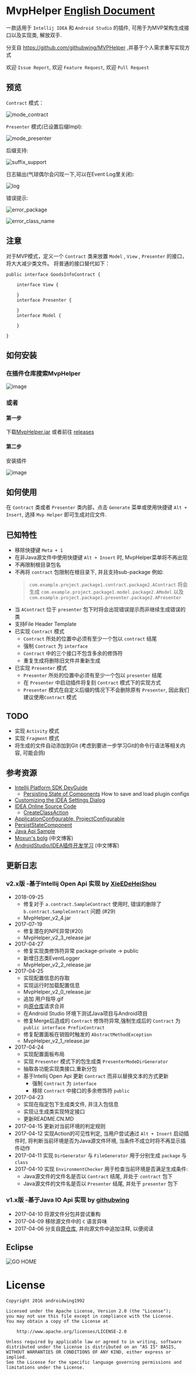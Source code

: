 # MvpHelper [English Document](/README_EN.md)
一款适用于 ```Intellij IDEA``` 和 ```Android Studio``` 的插件, 可用于为MVP架构生成接口以及实现类, 解放双手.

分支自 https://github.com/githubwing/MVPHelper ,并基于个人需求重写实现方式

欢迎 ```Issue Report```, 欢迎 ```Feature Request```, 欢迎 ```Pull Request```

## 预览
```Contract``` 模式：

![mode_contract](img/mode_contract.gif)

```Presenter``` 模式(已设置后缀Impl):

![mode_presenter](img/mode_presenter.gif)

后缀支持:

![suffix_support](img/suffix_support.gif)

日志输出(气球偶尔会闪现一下,可以在Event Log里关闭):

![log](img/log.gif)

错误提示:

![error_package](img/error_package.gif)

![error_class_name](img/error_class_name.gif)

## 注意
对于MVP模式，定义一个 ```Contract``` 类来放置 ```Model``` , ```View``` , ```Presenter``` 的接口，将大大减少类文件。
将普通的接口替代如下：

    public interface GoodsInfoContract {
    
        interface View {

        }
        interface Presenter {

        }
        interface Model {

        }

    }

## 如何安装
### 在插件仓库搜索MvpHelper
![image](img/install_repositories.png)

### 或者
#### 第一步
下载[MvpHelper.jar](MVPHelper_v2_4.jar)
或者前往 [releases](https://github.com/XieEDeHeiShou/MVPHelper/releases/latest)

#### 第二步
安装插件

![image](img/install_local.png)

## 如何使用
在 ```Contract``` 类或者 ```Presenter``` 类内部，点击 ```Generate``` 菜单或使用快捷键 ```Alt + Insert```, 
选择 ```Mvp Helper``` 即可生成对应文件.

## 已知特性
+ 移除快捷键 ```Meta + 1```
+ 在非Java源文件中使用快捷键 ```Alt + Insert``` 时, MvpHelper菜单将不再出现
+ 不再限制根目录包名
+ 不再将 ```contract``` 包限制在根目录下, 并且支持sub-package
  例如:
  >```com.example.project.package1.contract.package2.AContract``` 
  将会生成 ```com.example.project.package1.model.package2.AModel```
  以及 ```com.example.project.package1.presenter.package2.APresenter``` 
+ 当 ```AContract``` 位于 ```presenter``` 包下时将会出现错误提示而非继续生成错误的类
+ 支持File Header Template
+ 已实现 ```Contract``` 模式
  + ```Contract``` 所处的位置中必须有至少一个包以 ```contract``` 结尾
  + 强制 ```Contract``` 为 ```interface``` 
  + ```Contract``` 中的三个接口不包含多余的修饰符
  + 重复生成将删除旧文件并重新生成
+ 已实现 ```Presenter``` 模式
  + ```Presenter``` 所处的位置中必须有至少一个包以 ```presenter``` 结尾
  + 在 ```Presenter``` 中启动插件将复刻 ```Contract``` 模式下的实现方式
  + ```Presenter``` 模式在自定义后缀的情况下不会删除原有 ```Presenter```, 因此我们建议使用```Contract``` 模式
  
## TODO
+ 实现 ```Activity``` 模式
+ 实现 ```Fragment``` 模式
+ 将生成的文件自动添加到Git (考虑到要进一步学习Git的命令行语法等相关内容, 可能会鸽)

## 参考资源
+ [Intellij Platform SDK DevGuide](http://www.jetbrains.org/intellij/sdk/docs/)
  + [Persisting State of Components](http://www.jetbrains.org/intellij/sdk/docs/basics/persisting_state_of_components.html)
   How to save and load plugin configs
+ [Customizing the IDEA Settings Dialog](https://confluence.jetbrains.com/display/IDEADEV/Customizing+the+IDEA+Settings+Dialog)
+ [IDEA Online Source Code](https://upsource.jetbrains.com/idea-ce)
  + [CreateClassAction](https://upsource.jetbrains.com/idea-ce/file/idea-ce-10df87d7a9840e5901d4901ac4fff7ba035501c2/java/java-impl/src/com/intellij/ide/actions/CreateClassAction.java)
+ [ApplicationConfigurable, ProjectConfigurable](http://corochann.com/intellij-plugin-development-introduction-applicationconfigurable-projectconfigurable-873.html)  
+ [PersistStateComponent](http://corochann.com/intellij-plugin-development-introduction-persiststatecomponent-903.html)
+ [Java Api Sample](http://www.programcreek.com/java-api-examples/index.php)
+ [Moxun's bolg](https://moxun.me/archives/category/黑科技/idea插件开发) (中文博客)
+ [AndroidStudio/IDEA插件开发学习](http://www.jianshu.com/p/0117d4b1eb00) (中文博客)

## 更新日志
### v2.x版 -基于Intellij Open Api 实现 by [XieEDeHeiShou](https://github.com/XieEDeHeiShou)
+ 2018-09-25
  + 修复对于 `a.contract.SampleContract` 使用时, 错误的删除了 `b.contract.SampleContract` 问题 (#29)
  + MvpHelper_v2_4.jar
+ 2017-07-19
  + 修复潜在的NPE异常(#20)
  + MvpHelper_v2_3_release.jar
+ 2017-04-27
  + 修复实现类修饰符异常 package-private -> public
  + 新增日志类EventLogger
  + MvpHelper_v2_2_release.jar
+ 2017-04-25
  + 实现配置信息的存取
  + 实现运行时加载配置信息
  + MvpHelper_v2_0_release.jar
  + 追加 用户指导.gif
  + 向[原仓库](https://github.com/githubwing/MVPHelper)请求合并
  + 在Android Studio 环境下测试Java项目与Android项目
  + 修复Merge后造成的 ```Contract``` 修饰符异常,强制生成后的 ```Contract``` 为 ```public interface PrefixContract```
  + 修复配置面板在销毁时触发的 ```AbstractMethodException```
  + MvpHelper_v2_1_release.jar
+ 2017-04-24
  + 实现配置面板布局
  + 实现 ```Presenter``` 模式下的包生成类 ```PresenterModeDirGenerator```
  + 抽取各功能实现类接口,重新分包
  + 基于Intellij Open Api 更新 ```Contract``` 而非以替换文本的方式更新
    + 强制 ```Contract``` 为 ```interface```
    + 移除 ```Contract``` 中接口的多余修饰符 ```public```
+ 2017-04-23 
  + 实现在指定包下生成类文件, 并注入包信息
  + 实现让生成类实现特定接口
  + 更新README.CN.MD
+ 2017-04-15 更新对当前环境的判定规则
+ 2017-04-12 实现Action的可见性判定, 当用户尝试通过 ```Alt + Insert``` 启动插件时, 
             将判断当前环境是否为Java源文件环境, 当条件不成立时将不再显示插件动作
+ 2017-04-11 实现 ```DirGenerator``` 与 ```FileGenerator``` 用于分别生成 ```package``` 与 ```class```
+ 2017-04-10 实现 ```EnvironmentChecker``` 用于检查当前环境是否满足生成条件:
  + Java源文件的文件名是否以 ```Contract``` 结尾, 并处于 ```contract``` 包下
  + Java源文件的文件名是否以 ```Presenter``` 结尾, 并处于 ```presenter``` 包下


### v1.x版 -基于Java IO Api 实现 by [githubwing](https://github.com/githubwing)
+ 2017-04-10 将源文件分包并尝试重构
+ 2017-04-09 移除源文件中的 ```C``` 语言异味
+ 2017-04-06 分支自[原仓库](https://github.com/githubwing/MVPHelper), 并向源文件中追加注释, 以便阅读
  
## Eclipse
![GO HOME](./img/go_home_you_are_drunk.png)

# License

    Copyright 2016 androidwing1992

    Licensed under the Apache License, Version 2.0 (the "License");
    you may not use this file except in compliance with the License.
    You may obtain a copy of the License at
    
        http://www.apache.org/licenses/LICENSE-2.0
    
    Unless required by applicable law or agreed to in writing, software
    distributed under the License is distributed on an "AS IS" BASIS,
    WITHOUT WARRANTIES OR CONDITIONS OF ANY KIND, either express or implied.
    See the License for the specific language governing permissions and
    limitations under the License.
